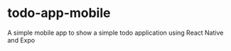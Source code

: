 # todo-app-mobile
A simple mobile app to show a simple todo application using React Native and Expo
